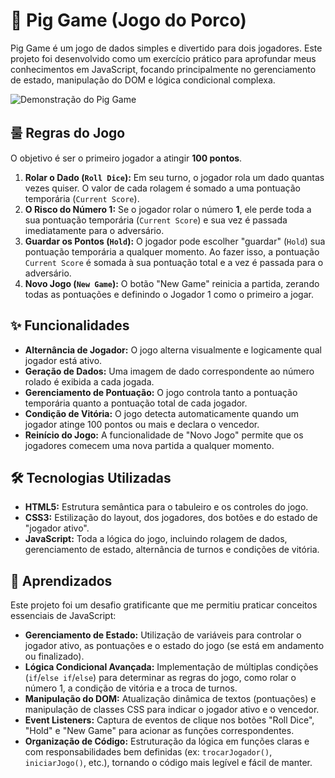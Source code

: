 # 🎲 Pig Game (Jogo do Porco)

Pig Game é um jogo de dados simples e divertido para dois jogadores. Este projeto foi desenvolvido como um exercício prático para aprofundar meus conhecimentos em JavaScript, focando principalmente no gerenciamento de estado, manipulação do DOM e lógica condicional complexa.

![Demonstração do Pig Game](aqui_voce_coloca_o_link_do_seu_gif.gif)

## 룰 Regras do Jogo

O objetivo é ser o primeiro jogador a atingir **100 pontos**.

1.  **Rolar o Dado (`Roll Dice`):** Em seu turno, o jogador rola um dado quantas vezes quiser. O valor de cada rolagem é somado a uma pontuação temporária (`Current Score`).
2.  **O Risco do Número 1:** Se o jogador rolar o número **1**, ele perde toda a sua pontuação temporária (`Current Score`) e sua vez é passada imediatamente para o adversário.
3.  **Guardar os Pontos (`Hold`):** O jogador pode escolher "guardar" (`Hold`) sua pontuação temporária a qualquer momento. Ao fazer isso, a pontuação `Current Score` é somada à sua pontuação total e a vez é passada para o adversário.
4.  **Novo Jogo (`New Game`):** O botão "New Game" reinicia a partida, zerando todas as pontuações e definindo o Jogador 1 como o primeiro a jogar.

## ✨ Funcionalidades

-   **Alternância de Jogador:** O jogo alterna visualmente e logicamente qual jogador está ativo.
-   **Geração de Dados:** Uma imagem de dado correspondente ao número rolado é exibida a cada jogada.
-   **Gerenciamento de Pontuação:** O jogo controla tanto a pontuação temporária quanto a pontuação total de cada jogador.
-   **Condição de Vitória:** O jogo detecta automaticamente quando um jogador atinge 100 pontos ou mais e declara o vencedor.
-   **Reinício do Jogo:** A funcionalidade de "Novo Jogo" permite que os jogadores comecem uma nova partida a qualquer momento.

## 🛠️ Tecnologias Utilizadas

-   **HTML5:** Estrutura semântica para o tabuleiro e os controles do jogo.
-   **CSS3:** Estilização do layout, dos jogadores, dos botões e do estado de "jogador ativo".
-   **JavaScript:** Toda a lógica do jogo, incluindo rolagem de dados, gerenciamento de estado, alternância de turnos e condições de vitória.

## 🧠 Aprendizados

Este projeto foi um desafio gratificante que me permitiu praticar conceitos essenciais de JavaScript:

-   **Gerenciamento de Estado:** Utilização de variáveis para controlar o jogador ativo, as pontuações e o estado do jogo (se está em andamento ou finalizado).
-   **Lógica Condicional Avançada:** Implementação de múltiplas condições (`if`/`else if`/`else`) para determinar as regras do jogo, como rolar o número 1, a condição de vitória e a troca de turnos.
-   **Manipulação do DOM:** Atualização dinâmica de textos (pontuações) e manipulação de classes CSS para indicar o jogador ativo e o vencedor.
-   **Event Listeners:** Captura de eventos de clique nos botões "Roll Dice", "Hold" e "New Game" para acionar as funções correspondentes.
-   **Organização de Código:** Estruturação da lógica em funções claras e com responsabilidades bem definidas (ex: `trocarJogador()`, `iniciarJogo()`, etc.), tornando o código mais legível e fácil de manter.
